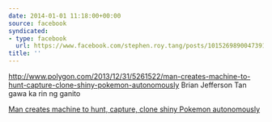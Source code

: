 ```yaml
---
date: 2014-01-01 11:18:00+00:00
source: facebook
syndicated:
- type: facebook
  url: https://www.facebook.com/stephen.roy.tang/posts/10152698900473912
title: ''
---
```


http://www.polygon.com/2013/12/31/5261522/man-creates-machine-to-hunt-capture-clone-shiny-pokemon-autonomously Brian Jefferson Tan gawa ka rin ng ganito

[Man creates machine to hunt, capture, clone shiny Pokemon autonomously](https://www.polygon.com/2013/12/31/5261522/man-creates-machine-to-hunt-capture-clone-shiny-pokemon-autonomously)